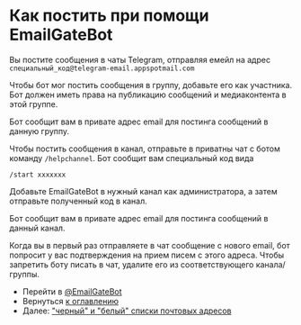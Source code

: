 # Как постить при помощи EmailGateBot

Вы постите сообщения в чаты Telegram, отправляя емейл на адрес `специальный_код@telegram-email.appspotmail.com`

Чтобы бот мог постить сообщения в группу, добавьте его как участника.
Бот должен иметь права на публикацию сообщений и медиаконтента в этой группе.

Бот сообщит вам в привате адрес email для постинга сообщений в данную группу.

Чтобы постить сообщения в канал, отправьте в приватны чат с ботом команду `/helpchannel`.
Бот сообщит вам специальный код вида 
```
/start xxxxxxx
```
Добавьте EmailGateBot в нужный канал как администратора, а затем отправьте полученный код в канал.

Бот сообщит вам в привате адрес email для постинга сообщений в данный канал.

Когда вы в первый раз отправляете в чат сообщение с нового email, бот попросит у вас подтверждения на прием писем с этого адреса.
Чтобы запретить боту писать в чат, удалите его из соответствующего канала/группы.

- Перейти в [@EmailGateBot](http://t.me/EmailGateBot?start=utm_KDaxQG000_github-ru-messaging)
- Вернуться [к оглавлению](guide.md)
- Далее: ["черный" и "белый" списки почтовых адресов](stop_allow_list.md)
